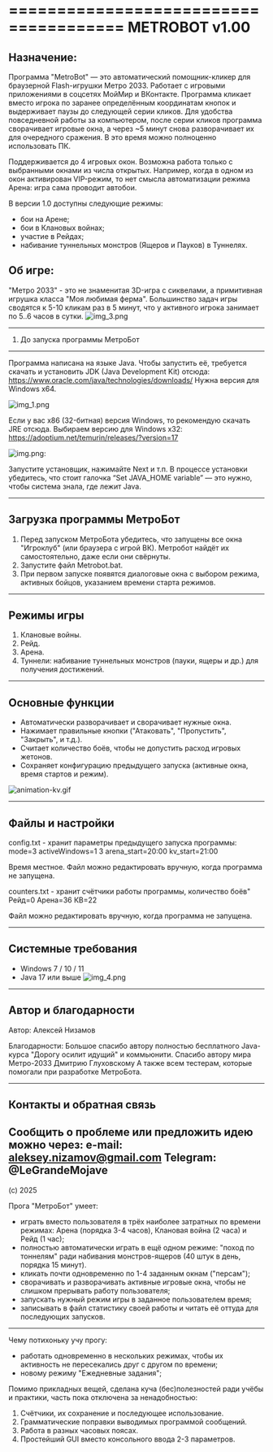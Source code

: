 ======================================
METROBOT   v1.00
======================================

Назначение:
------------
Программа "MetroBot" — это автоматический помощник-кликер для браузерной Flash-игрушки Метро 2033. Работает с игровыми 
приложениями в соцсетях МойМир и ВКонтакте.
Программа кликает вместо игрока по заранее определённым координатам кнопок и выдерживает паузы до следующей серии
кликов. Для удобства повседневной работы за компьютером, после серии кликов программа сворачивает игровые окна, а через 
~5 минут снова разворачивает их для очередного сражения. В это время можно полноценно использовать ПК.

Поддерживается до 4 игровых окон. Возможна работа только с выбранными окнами из числа открытых. Например, когда в одном
из окон активирован VIP-режим, то нет смысла автоматизации режима Арена: игра сама проводит автобои.

В версии 1.0 доступны следующие режимы:
- бои на Арене;
- бои в Клановых войнах;
- участие в Рейдах;
- набивание туннельных монстров (Ящеров и Пауков) в Туннелях.

Об игре:
------------ 
"Метро 2033" - это не знаменитая 3D-игра с сиквелами, а примитивная игрушка класса "Моя любимая ферма".
Большинство задач игры сводятся к 5-10 кликам раз в 5 минут, что у активного игрока занимает по 5..6 часов в сутки.
![img_3.png](img_3.png)

--------------------------------------
1. До запуска программы МетроБот
--------------------------------------
Программа написана на языке Java. Чтобы запустить её, требуется скачать и установить JDK (Java Development Kit) отсюда:
https://www.oracle.com/java/technologies/downloads/
Нужна версия для Windows x64.

![img_1.png](img_1.png)

Если у вас x86 (32-битная) версия Windows, то рекомендую скачать JRE отсюда. Выбираем версию для Windows x32:
https://adoptium.net/temurin/releases/?version=17

![img.png](img.png):

Запустите установщик, нажимайте Next и т.п.
В процессе установки убедитесь, что стоит галочка “Set JAVA_HOME variable” — это нужно, чтобы система знала, где лежит 
Java.

--------------------------------------
Загрузка программы МетроБот
--------------------------------------

1. Перед запуском МетроБота убедитесь, что запущены все окна "Игроклуб" (или браузера с игрой ВК).
Метробот найдёт их самостоятельно, даже если они свёрнуты.
2. Запустите файл Metrobot.bat.
3. При первом запуске появятся диалоговые окна с выбором режима, активных бойцов, указанием времени старта режимов.

--------------------------------------
Режимы игры
--------------------------------------
1. Клановые войны.
2. Рейд.
3. Арена.
4. Туннели: набивание туннельных монстров (пауки, ящеры и др.) для получения достижений.

--------------------------------------
Основные функции
--------------------------------------
- Автоматически разворачивает и сворачивает нужные окна.
- Нажимает правильные кнопки ("Атаковать", "Пропустить", "Закрыть", и т.д.).
- Считает количество боёв, чтобы не допустить расход игровых жетонов.
- Сохраняет конфигурацию предыдущего запуска (активные окна, время стартов и режим).

![animation-kv.gif](animation-kv.gif)


--------------------------------------
Файлы и настройки
--------------------------------------
config.txt - хранит параметры предыдущего запуска программы:
mode=3
activeWindows=1 3
arena_start=20:00
kv_start=21:00

Время местное. Файл можно редактировать вручную, когда программа не запущена.

counters.txt - хранит счётчики работы программы, количество боёв"
Рейд=0
Арена=36
КВ=22

Файл можно редактировать вручную, когда программа не запущена.

--------------------------------------
Системные требования
--------------------------------------
- Windows 7 / 10 / 11
- Java 17 или выше
![img_4.png](img_4.png)
--------------------------------------
Автор и благодарности
--------------------------------------
Автор: Алексей Низамов

Благодарности:
Большое спасибо автору полностью бесплатного Java-курса "Дорогу осилит идущий" и коммьюнити.
Спасибо автору мира Метро-2033 Дмитрию Глуховскому
А также всем тестерам, которые помогали при разработке МетроБота.

--------------------------------------
Контакты и обратная связь
--------------------------------------
Сообщить о проблеме или предложить идею можно через:
e-mail: aleksey.nizamov@gmail.com
Telegram: @LeGrandeMojave
--------------------------------------
(с) 2025


Прога "МетроБот" умеет:
- играть вместо пользователя в трёх наиболее затратных по времени режимах: Арена (порядка 3-4 часов), Клановая война (2 часа) и Рейд (1 час);
- полностью автоматически играть в ещё одном режиме: "поход по тоннелям" ради набивания монстров-ящеров (40 штук в день, порядка 15 минут).
- кликать почти одновременно по 1-4 заданным окнам ("персам");
- сворачивать и разворачивать активные игровые окна, чтобы не слишком прерывать работу пользователя;
- запускать нужный режим игры в заданное пользователем время;
- записывать в файл статистику своей работы и читать её оттуда для последующих запусков.

***
Чему потихоньку учу прогу:
- работать одновременно в нескольких режимах, чтобы их активность не пересекались друг с другом по времени;
- новому режиму "Ежедневные задания";

Помимо прикладных вещей, сделана куча (бес)полезностей ради учёбы и практики, часть пока отключена за ненадобностью:
1. Счётчики, их сохранение и последующее использование.
2. Грамматические поправки выводимых программой сообщений.
3. Работа в разных часовых поясах.
4. Простейший GUI вместо консольного ввода 2-3 параметров.
